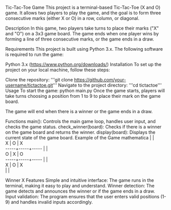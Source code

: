 Tic-Tac-Toe Game
This project is a terminal-based Tic-Tac-Toe (X and O) game. It allows two players to play the game, and the goal is to form three consecutive marks (either X or O) in a row, column, or diagonal.

Description
In this game, two players take turns to place their marks ("X" and "O") on a 3x3 game board. The game ends when one player wins by forming a line of three consecutive marks, or the game ends in a draw.

Requirements
This project is built using Python 3.x. The following software is required to run the game:

Python 3.x (https://www.python.org/downloads/)
Installation
To set up the project on your local machine, follow these steps:

Clone the repository:
'''git clone https://github.com/your-username/tictactoe.git'''
Navigate to the project directory:
'''cd tictactoe'''
Usage
To start the game:
python main.py
Once the game starts, players will take turns choosing a position from 1 to 9 to place their mark on the game board.

The game will end when there is a winner or the game ends in a draw.

Functions
main(): Controls the main game loop, handles user input, and checks the game status.
check_winner(board): Checks if there is a winner on the game board and returns the winner.
display(board): Displays the current state of the game board.
Example of the Game
mathematica
     |     |     
  X  |  O  |  X  
-----+-----+-----
     |     |     
  O  |  X  |  O  
-----+-----+-----
     |     |     
  X  |  O  |  X  
     |     |     

Winner X
Features
Simple and intuitive interface: The game runs in the terminal, making it easy to play and understand.
Winner detection: The game detects and announces the winner or if the game ends in a draw.
Input validation: The program ensures that the user enters valid positions (1-9) and handles invalid inputs accordingly.

